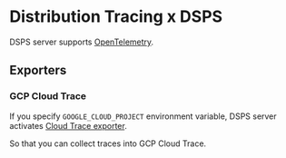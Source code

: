 # Distribution Tracing x DSPS

DSPS server supports [OpenTelemetry](https://opentelemetry.io/).

## Exporters

### GCP Cloud Trace

If you specify `GOOGLE_CLOUD_PROJECT` environment variable, DSPS server activates [Cloud Trace exporter](https://cloud.google.com/trace/docs/setup/go-ot).

So that you can collect traces into GCP Cloud Trace.
